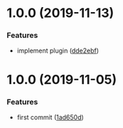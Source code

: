 # 1.0.0 (2019-11-13)


### Features

* implement plugin ([dde2ebf](https://github.com/eclass/semantic-release-sentry-releases/commit/dde2ebf09ce8d9bf1b3fa71eb762fcc01ebb8e77))

# 1.0.0 (2019-11-05)


### Features

* first commit ([1ad650d](https://github.com/eclass/semantic-release-sentry-releases/commit/1ad650da487ed359cca55cd729ba8264695a43b7))
